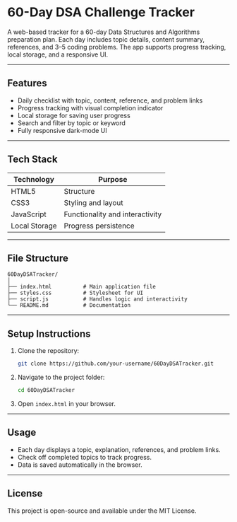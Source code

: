 # 60-Day DSA Challenge Tracker

A web-based tracker for a 60-day Data Structures and Algorithms preparation plan. Each day includes topic details, content summary, references, and 3–5 coding problems. The app supports progress tracking, local storage, and a responsive UI.

---

## Features

- Daily checklist with topic, content, reference, and problem links  
- Progress tracking with visual completion indicator  
- Local storage for saving user progress  
- Search and filter by topic or keyword  
- Fully responsive dark-mode UI

---

## Tech Stack

| Technology | Purpose |
|-------------|----------|
| HTML5 | Structure |
| CSS3 | Styling and layout |
| JavaScript | Functionality and interactivity |
| Local Storage | Progress persistence |

---

## File Structure

```
60DayDSATracker/
│
├── index.html          # Main application file
├── styles.css          # Stylesheet for UI
├── script.js           # Handles logic and interactivity
└── README.md           # Documentation
```

---

## Setup Instructions

1. Clone the repository:
   ```bash
   git clone https://github.com/your-username/60DayDSATracker.git
   ```
2. Navigate to the project folder:
   ```bash
   cd 60DayDSATracker
   ```
3. Open `index.html` in your browser.

---

## Usage

- Each day displays a topic, explanation, references, and problem links.
- Check off completed topics to track progress.
- Data is saved automatically in the browser.

---

## License

This project is open-source and available under the MIT License.
